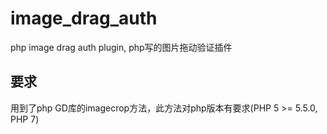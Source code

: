 # image_drag_auth
php image drag auth plugin, php写的图片拖动验证插件   

## 要求 ##   
用到了php GD库的imagecrop方法，此方法对php版本有要求(PHP 5 >= 5.5.0, PHP 7)   
